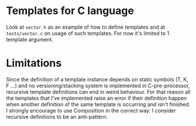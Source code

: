 # Templates for C language

Look at `vector.h` as an example of how to define templates and at `tests/vector.c` on usage of such templates.
For now it's limited to 1 template argument.

# Limitations

Since the definition of a template instance depends on static symbols (T, K, F ...) and no versioning/stacking system is implemented in C-pre-processor, recursive template definitions can end in weird behaviour.
For that reason all the templates that I've implemented raise an error if their definition happen when another definition of the same template is occurring and isn't finished.
I strongly encourage to use Composition in the correct way: I consider recursive definitions to be an anti-pattern.
